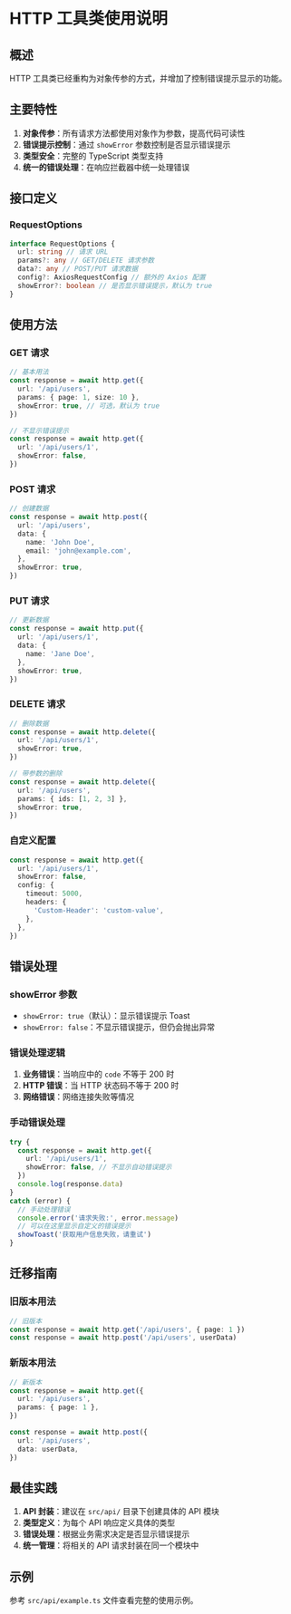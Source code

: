 # HTTP 工具类使用说明

## 概述

HTTP 工具类已经重构为对象传参的方式，并增加了控制错误提示显示的功能。

## 主要特性

1. **对象传参**：所有请求方法都使用对象作为参数，提高代码可读性
2. **错误提示控制**：通过 `showError` 参数控制是否显示错误提示
3. **类型安全**：完整的 TypeScript 类型支持
4. **统一的错误处理**：在响应拦截器中统一处理错误

## 接口定义

### RequestOptions

```typescript
interface RequestOptions {
  url: string // 请求 URL
  params?: any // GET/DELETE 请求参数
  data?: any // POST/PUT 请求数据
  config?: AxiosRequestConfig // 额外的 Axios 配置
  showError?: boolean // 是否显示错误提示，默认为 true
}
```

## 使用方法

### GET 请求

```typescript
// 基本用法
const response = await http.get({
  url: '/api/users',
  params: { page: 1, size: 10 },
  showError: true, // 可选，默认为 true
})

// 不显示错误提示
const response = await http.get({
  url: '/api/users/1',
  showError: false,
})
```

### POST 请求

```typescript
// 创建数据
const response = await http.post({
  url: '/api/users',
  data: {
    name: 'John Doe',
    email: 'john@example.com',
  },
  showError: true,
})
```

### PUT 请求

```typescript
// 更新数据
const response = await http.put({
  url: '/api/users/1',
  data: {
    name: 'Jane Doe',
  },
  showError: true,
})
```

### DELETE 请求

```typescript
// 删除数据
const response = await http.delete({
  url: '/api/users/1',
  showError: true,
})

// 带参数的删除
const response = await http.delete({
  url: '/api/users',
  params: { ids: [1, 2, 3] },
  showError: true,
})
```

### 自定义配置

```typescript
const response = await http.get({
  url: '/api/users/1',
  showError: false,
  config: {
    timeout: 5000,
    headers: {
      'Custom-Header': 'custom-value',
    },
  },
})
```

## 错误处理

### showError 参数

- `showError: true`（默认）：显示错误提示 Toast
- `showError: false`：不显示错误提示，但仍会抛出异常

### 错误处理逻辑

1. **业务错误**：当响应中的 `code` 不等于 200 时
2. **HTTP 错误**：当 HTTP 状态码不等于 200 时
3. **网络错误**：网络连接失败等情况

### 手动错误处理

```typescript
try {
  const response = await http.get({
    url: '/api/users/1',
    showError: false, // 不显示自动错误提示
  })
  console.log(response.data)
}
catch (error) {
  // 手动处理错误
  console.error('请求失败:', error.message)
  // 可以在这里显示自定义的错误提示
  showToast('获取用户信息失败，请重试')
}
```

## 迁移指南

### 旧版本用法

```typescript
// 旧版本
const response = await http.get('/api/users', { page: 1 })
const response = await http.post('/api/users', userData)
```

### 新版本用法

```typescript
// 新版本
const response = await http.get({
  url: '/api/users',
  params: { page: 1 },
})

const response = await http.post({
  url: '/api/users',
  data: userData,
})
```

## 最佳实践

1. **API 封装**：建议在 `src/api/` 目录下创建具体的 API 模块
2. **类型定义**：为每个 API 响应定义具体的类型
3. **错误处理**：根据业务需求决定是否显示错误提示
4. **统一管理**：将相关的 API 请求封装在同一个模块中

## 示例

参考 `src/api/example.ts` 文件查看完整的使用示例。
